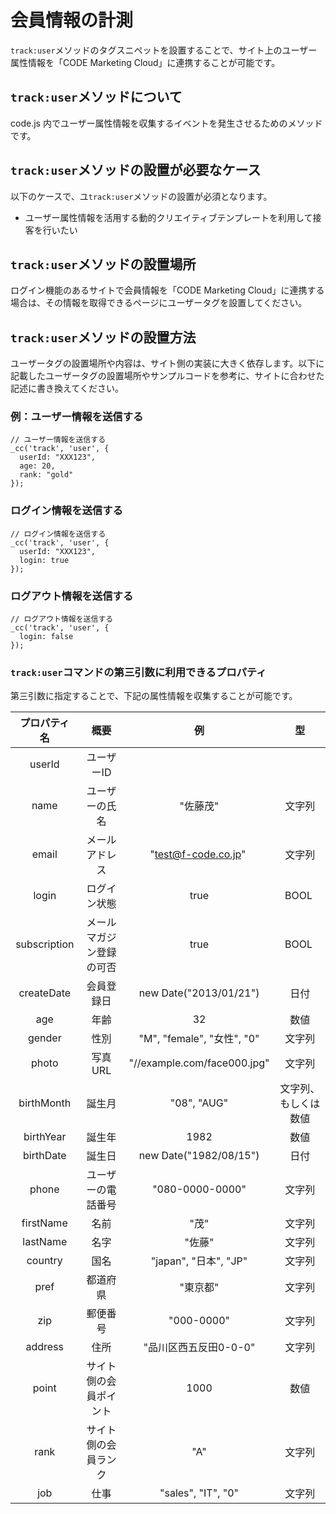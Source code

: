 # 会員情報の計測

``track:user``メソッドのタグスニペットを設置することで、サイト上のユーザー属性情報を「CODE Marketing Cloud」に連携することが可能です。

## ``track:user``メソッドについて

code.js 内でユーザー属性情報を収集するイベントを発生させるためのメソッドです。

## ``track:user``メソッドの設置が必要なケース

以下のケースで、ユ``track:user``メソッドの設置が必須となります。

- ユーザー属性情報を活用する動的クリエイティブテンプレートを利用して接客を行いたい

## ``track:user``メソッドの設置場所

ログイン機能のあるサイトで会員情報を「CODE Marketing Cloud」に連携する場合は、その情報を取得できるページにユーザータグを設置してください。

## ``track:user``メソッドの設置方法

ユーザータグの設置場所や内容は、サイト側の実装に大きく依存します。以下に記載したユーザータグの設置場所やサンプルコードを参考に、サイトに合わせた記述に書き換えてください。

### 例：ユーザー情報を送信する

```
// ユーザー情報を送信する
_cc('track', 'user', {
  userId: "XXX123",
  age: 20,
  rank: "gold"
});
```

### ログイン情報を送信する

```
// ログイン情報を送信する
_cc('track', 'user', {
  userId: "XXX123",
  login: true
});
```

### ログアウト情報を送信する

```
// ログアウト情報を送信する
_cc('track', 'user', {
  login: false
});
```

### ``track:user``コマンドの第三引数に利用できるプロパティ

第三引数に指定することで、下記の属性情報を収集することが可能です。

| プロパティ名 | 概要 | 例 | 型 |
|:--------:|:--------:|:--------:|:--------:|
| userId | ユーザーID |  | |
| name | ユーザーの氏名 | "佐藤茂" | 文字列 |
| email | メールアドレス | "test@f-code.co.jp" | 文字列 |
| login | ログイン状態 | true | BOOL |
| subscription | メールマガジン登録の可否 | true | BOOL |
| createDate | 会員登録日 | new Date("2013/01/21") | 日付 |
| age | 年齢 | 32 | 数値 |
| gender | 性別 | "M", "female", "女性", "0" | 文字列 |
| photo | 写真URL | "//example.com/face000.jpg" | 文字列 |
| birthMonth | 誕生月 | "08", "AUG" | 文字列、もしくは数値 |
| birthYear | 誕生年 | 1982 | 数値 |
| birthDate | 誕生日 | new Date("1982/08/15") | 日付 |
| phone | ユーザーの電話番号 | "080-0000-0000" | 文字列 |
| firstName | 名前 | "茂" | 文字列 |
| lastName | 名字 | "佐藤" | 文字列 |
| country | 国名 | "japan", "日本", "JP" | 文字列 |
| pref | 都道府県 | "東京都" | 文字列 |
| zip | 郵便番号 | "000-0000" | 文字列 |
| address | 住所 | "品川区西五反田0-0-0" | 文字列 |
| point | サイト側の会員ポイント | 1000 | 数値 |
| rank | サイト側の会員ランク | "A" | 文字列 |
| job | 仕事 | "sales", "IT", "0" | 文字列 |
